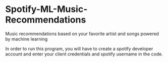 # Spotify-ML-Music-Recommendations
Music recommendations based on your favorite artist and songs powered by machine learning

In order to run this program, you will have to create a spotify developer account and enter your client credentials and
spotify username in the code.
